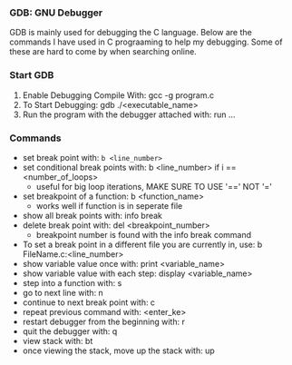 ### GDB: GNU Debugger
GDB is mainly used for debugging the C language. Below are the commands I have used in C prograaming to help my debugging. Some of these are hard to come by when searching online.

### Start GDB
1. Enable Debugging Compile With: gcc -g program.c
2. To Start Debugging: gdb ./<executable_name>
3. Run the program with the debugger attached with: run <arg1> <arg2>...

### Commands
- set break point with: ```b <line_number>```
- set conditional break points with: b <line_number> if i == <number_of_loops> 
  - useful for big loop iterations,  MAKE SURE TO USE '==' NOT '=' 
- set breakpoint of a function: b <function_name>
  - works well if function is in seperate file
- show all break points with: info break
- delete break point with: del <breakpoint_number>
  - breakpoint number is found with the info break command
- To set a break point in a different file you are currently in, use: b FileName.c:<line_number>
- show variable value once with: print <variable_name>
- show variable value with each step: display <variable_name>
- step into a function with: s   
- go to next line with: n
- continue to next break point with: c
- repeat previous command with: <enter_ke>
- restart debugger from the beginning with: r
- quit the debugger with: q
- view stack with: bt
- once viewing the stack, move up the stack with: up
